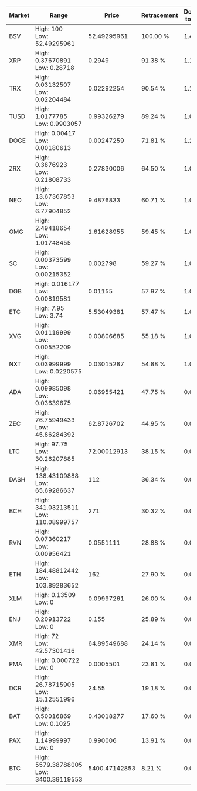 | Market | Range | Price| Retracement | Doubles to 50% |
| --- | --- | --- | --- | --- |
| BSV | High: 100<br />Low: 52.49295961 | 52.49295961 | 100.00 % | 1.45 |
| XRP | High: 0.37670891<br />Low: 0.28718 | 0.2949 | 91.38 % | 1.13 |
| TRX | High: 0.03132507<br />Low: 0.02204484 | 0.02292254 | 90.54 % | 1.16 |
| TUSD | High: 1.0177785<br />Low: 0.9903057 | 0.99326279 | 89.24 % | 1.01 |
| DOGE | High: 0.00417<br />Low: 0.00180613 | 0.00247259 | 71.81 % | 1.21 |
| ZRX | High: 0.3876923<br />Low: 0.21808733 | 0.27830006 | 64.50 % | 1.09 |
| NEO | High: 13.67367853<br />Low: 6.77904852 | 9.4876833 | 60.71 % | 1.08 |
| OMG | High: 2.49418654<br />Low: 1.01748455 | 1.61628955 | 59.45 % | 1.09 |
| SC | High: 0.00373599<br />Low: 0.00215352 | 0.002798 | 59.27 % | 1.05 |
| DGB | High: 0.016177<br />Low: 0.00819581 | 0.01155 | 57.97 % | 1.06 |
| ETC | High: 7.95<br />Low: 3.74 | 5.53049381 | 57.47 % | 1.06 |
| XVG | High: 0.01119999<br />Low: 0.00552209 | 0.00806685 | 55.18 % | 1.04 |
| NXT | High: 0.03999999<br />Low: 0.0220575 | 0.03015287 | 54.88 % | 1.03 |
| ADA | High: 0.09985098<br />Low: 0.03639675 | 0.06955421 | 47.75 % | 0.00 |
| ZEC | High: 76.75949433<br />Low: 45.86284392 | 62.8726702 | 44.95 % | 0.00 |
| LTC | High: 97.75<br />Low: 30.26207885 | 72.00012913 | 38.15 % | 0.00 |
| DASH | High: 138.43109888<br />Low: 65.69286637 | 112 | 36.34 % | 0.00 |
| BCH | High: 341.03213511<br />Low: 110.08999757 | 271 | 30.32 % | 0.00 |
| RVN | High: 0.07360217<br />Low: 0.00956421 | 0.0551111 | 28.88 % | 0.00 |
| ETH | High: 184.48812442<br />Low: 103.89283652 | 162 | 27.90 % | 0.00 |
| XLM | High: 0.13509<br />Low: 0 | 0.09997261 | 26.00 % | 0.00 |
| ENJ | High: 0.20913722<br />Low: 0 | 0.155 | 25.89 % | 0.00 |
| XMR | High: 72<br />Low: 42.57301416 | 64.89549688 | 24.14 % | 0.00 |
| PMA | High: 0.000722<br />Low: 0 | 0.0005501 | 23.81 % | 0.00 |
| DCR | High: 26.78715905<br />Low: 15.12551996 | 24.55 | 19.18 % | 0.00 |
| BAT | High: 0.50016869<br />Low: 0.1025 | 0.43018277 | 17.60 % | 0.00 |
| PAX | High: 1.14999997<br />Low: 0 | 0.990006 | 13.91 % | 0.00 |
| BTC | High: 5579.38788005<br />Low: 3400.39119553 | 5400.47142853 | 8.21 % | 0.00 |
